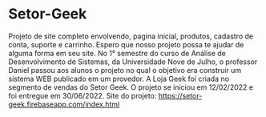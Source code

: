 # Setor-Geek
Projeto de site completo envolvendo, pagina inicial, produtos, cadastro de conta, suporte e carrinho. Espero que nosso projeto possa te ajudar de alguma forma em seu site.
No 1° semestre do curso de Análise de Desenvolvimento de Sistemas, da Universidade Nove de Julho, o professor Daniel passou aos alunos o projeto no qual o objetivo era construir um sistema WEB publicado em um provedor. A Loja Geek foi criada no segmento de vendas do Setor Geek. O projeto se iniciou em 12/02/2022 e foi entregue em 30/06/2022.
Site do projeto: https://setor-geek.firebaseapp.com/index.html
